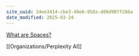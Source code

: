 ```yaml
---
site_uuid: 34ee3414-cbe3-48e6-958a-d06d907f286a
date_modified: 2025-03-24
---
```



[What are Spaces?](https://www.perplexity.ai/hub/faq/what-are-spaces)

[[Organizations/Perplexity AI]]



